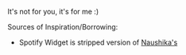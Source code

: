 It's not for you, it's for me :)


Sources of Inspiration/Borrowing:

- Spotify Widget is stripped version of [Naushika's](https://github.com/Naushikha/Spotify-Widget)

